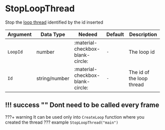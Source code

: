 # StopLoopThread
Stop the [loop thread](https://utility-library.github.io/client/native/LoopThread/) identified by the id inserted

| Argument              | Data Type                            | Nedeed                    | Default         | Description
| ----------------------| ------------------------------------ | ------------------------- |-----------------|-------------
| `LoopId`                | number | :material-checkbox-blank-circle: | `-` | The loop id
| `Id`                | string/number | :material-checkbox-blank-circle: | `-` | The id of the loop thread

!!! success ""
    Dont need to be called every frame
---
???+ warning
    It can be used only into `CreateLoop` function where you created the thread
??? example
    ```
    StopLoopThread("main")
    ```